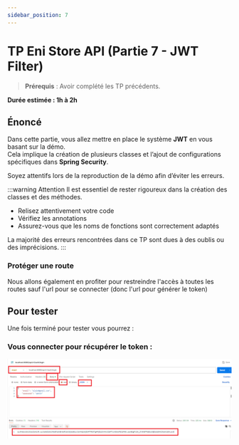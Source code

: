 ```yaml
---
sidebar_position: 7
---
```


# TP Eni Store API (Partie 7 - JWT Filter)

> **Prérequis** : Avoir complété les TP précédents.

**Durée estimée : 1h à 2h**

## Énoncé

Dans cette partie, vous allez mettre en place le système **JWT** en vous basant sur la démo.  
Cela implique la création de plusieurs classes et l’ajout de configurations spécifiques dans **Spring Security**.

Soyez attentifs lors de la reproduction de la démo afin d’éviter les erreurs.

:::warning Attention
Il est essentiel de rester rigoureux dans la création des classes et des méthodes.
- Relisez attentivement votre code
- Vérifiez les annotations
- Assurez-vous que les noms de fonctions sont correctement adaptés

La majorité des erreurs rencontrées dans ce TP sont dues à des oublis ou des imprécisions.
:::

### Protéger une route

Nous allons également en profiter pour restreindre l'accès à toutes les routes sauf l'url pour se connecter (donc l'url pour générer le token)

## Pour tester

Une fois terminé pour tester vous pourrez :

### Vous connecter pour récupérer le token :

![Diagram](../img/tp_07_get_token.png)
